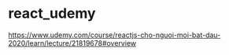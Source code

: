 # react_udemy
https://www.udemy.com/course/reactjs-cho-nguoi-moi-bat-dau-2020/learn/lecture/21819678#overview
